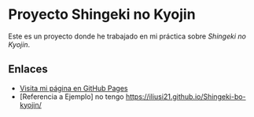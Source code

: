 # Proyecto Shingeki no Kyojin

Este es un proyecto donde he trabajado en mi práctica sobre *Shingeki no Kyojin*.

## Enlaces

- [Visita mi página en GitHub Pages]()
- [Referencia a Ejemplo] no tengo https://iliusi21.github.io/Shingeki-bo-kyojin/


